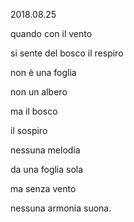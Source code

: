 2018.08.25

quando con il vento

si sente del bosco il respiro

non è una foglia

non un albero

ma il bosco

il sospiro

nessuna melodia

da una foglia sola

ma senza vento

nessuna armonia suona.
